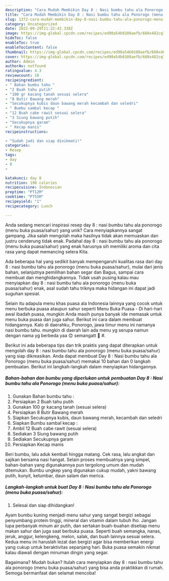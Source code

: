 ```yaml
---
description: "Cara Mudah Membikin Day 8 : Nasi bumbu tahu ala Ponorogo (menu buka puasa/sahur) yang Bisa Manjain Lidah"
title: "Cara Mudah Membikin Day 8 : Nasi bumbu tahu ala Ponorogo (menu buka puasa/sahur) yang Bisa Manjain Lidah"
slug: 1372-cara-mudah-membikin-day-8-nasi-bumbu-tahu-ala-ponorogo-menu-buka-puasa-sahur-yang-bisa-manjain-lidah
category: Uncategorized
date: 2022-09-29T21:22:42.338Z
image: https://img-global.cpcdn.com/recipes/ed90a54b0108aefb/680x482cq70/day-8-nasi-bumbu-tahu-ala-ponorogo-menu-buka-puasasahur-foto-resep-utama.jpg
hideToc: false
enableToc: true
enableTocContent: false
thumbnail: https://img-global.cpcdn.com/recipes/ed90a54b0108aefb/680x482cq70/day-8-nasi-bumbu-tahu-ala-ponorogo-menu-buka-puasasahur-foto-resep-utama.jpg
cover: https://img-global.cpcdn.com/recipes/ed90a54b0108aefb/680x482cq70/day-8-nasi-bumbu-tahu-ala-ponorogo-menu-buka-puasasahur-foto-resep-utama.jpg
author: Admin
authorAv: notfound
ratingvalue: 4.3
reviewcount: 10
recipeingredient:
- " Bahan bumbu tahu "
- "2 Buah tahu putih"
- "100 gr kacang tanah sesuai selera"
- "8 Butir Bawang merah"
- "Secukupnya kubis daun bawang merah kecambah dan seledri"
- " Bumbu sambal kecap "
- "12 Buah cabe rawit sesuai selera"
- "3 Siung bawang putih"
- "Secukupnya garam"
- " Kecap manis"
recipeinstructions:

- "Sudah jadi dan siap dinikmati!"
categories:
- Resep
tags:
- day
- 8
- 

katakunci: day 8  
nutrition: 198 calories
recipecuisine: Indonesian
preptime: "PT12M"
cooktime: "PT55M"
recipeyield: "1"
recipecategory: Lunch

---
```





Anda sedang mencari inspirasi resep day 8 : nasi bumbu tahu ala ponorogo (menu buka puasa/sahur) yang unik? Cara menyiapkannya sangat gampang. Jika salah mengolah maka hasilnya tidak akan memuaskan dan justru cenderung tidak enak. Padahal day 8 : nasi bumbu tahu ala ponorogo (menu buka puasa/sahur) yang enak harusnya sih memiliki aroma dan cita rasa yang dapat memancing selera Kita.





Ada beberapa hal yang sedikit banyak mempengaruhi kualitas rasa dari day 8 : nasi bumbu tahu ala ponorogo (menu buka puasa/sahur), mulai dari jenis bahan, selanjutnya pemilihan bahan segar dan Bagus, sampai cara membuat dan menghidangkannya. Tidak usah pusing kalau mau menyiapkan day 8 : nasi bumbu tahu ala ponorogo (menu buka puasa/sahur) enak,      asal sudah tahu triknya maka hidangan ini dapat jadi suguhan spesial.














Selain itu adapula menu khas puasa ala Indonesia lainnya yang cocok untuk menu berbuka puasa ataupun sahur seperti Menu Buka Puasa - Di hari-hari awal ibadah puasa, mungkin Anda masih punya banyak ide memasak untuk menu buka puasa dan juga sahur. Berikut ini cara dalam membuat hidangannya. Kalo di daerahku, Ponorogo, jawa timur menu ini namanya nasi bumbu tahu. mungkin di daerah lain ada menu yg serupa namun dengan nama yg berbeda yaa 😊 semangatt 💪 #.






Berikut ini ada beberapa tips dan trik praktis yang dapat diterapkan untuk mengolah day 8 : nasi bumbu tahu ala ponorogo (menu buka puasa/sahur) yang siap dikreasikan. Anda dapat membuat Day 8 : Nasi bumbu tahu ala Ponorogo (menu buka puasa/sahur) memakai 10 bahan dan 0 langkah pembuatan. Berikut ini langkah-langkah dalam menyiapkan hidangannya.

<!--inarticleads1-->

##### Bahan-bahan dan bumbu yang diperlukan untuk pembuatan Day 8 : Nasi bumbu tahu ala Ponorogo (menu buka puasa/sahur):

1. Gunakan  Bahan bumbu tahu :
1. Persiapkan 2 Buah tahu putih
1. Gunakan 100 gr kacang tanah (sesuai selera)
1. Persiapkan 8 Butir Bawang merah
1. Siapkan Secukupnya kubis, daun bawang merah, kecambah dan seledri
1. Siapkan  Bumbu sambal kecap :
1. Ambil 12 Buah cabe rawit (sesuai selera)
1. Sediakan 3 Siung bawang putih
1. Sediakan Secukupnya garam
1. Persiapkan  Kecap manis


Beri bumbu, lalu aduk kembali hingga matang. Cek rasa, lalu angkat dan sajikan bersama nasi hangat. Selain proses membuatnya yang simpel, bahan-bahan yang digunakannya pun tergolong umum dan mudah ditemukan. Bumbu ungkep yang digunakan cukup mudah, yakni bawang putih, kunyit, ketumbar, daun salam dan merica. 

<!--inarticleads2-->

##### Langkah-langkah untuk buat Day 8 : Nasi bumbu tahu ala Ponorogo (menu buka puasa/sahur):


1. Selesai dan siap dihidangkan!

Ayam bumbu kuning menjadi menu sahur yang sangat bergizi sebagai penyumbang protein tinggi, mineral dan vitamin dalam tubuh lho. Jangan lupa perbanyak minum air putih, dan sertakan buah-buahan disetiap menu makan sahur dan juga saat berbuka puasa. Seperti buah semangka, nanas, jeruk, anggur, kelengkeng, melon, salak, dan buah lainnya sesuai selera. Kedua menu ini haruslah lezat dan bergizi agar bisa memberikan energi yang cukup untuk beraktivitas sepanjang hari. Buka puasa semakin nikmat kalau diawali dengan minuman dingin yang segar. 

Bagaimana? Mudah bukan? Itulah cara menyiapkan day 8 : nasi bumbu tahu ala ponorogo (menu buka puasa/sahur) yang bisa anda praktikkan di rumah. Semoga bermanfaat dan selamat mencoba!
